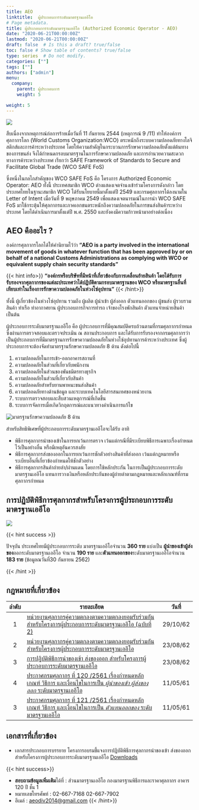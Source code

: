 ```yaml
---
title: AEO
linktitle:  ผู้ประกอบการระดับมาตรฐานเออีโอ 
# Page metadata.
title: ผู้ประกอบการระดับมาตรฐานเออีโอ (Authorized Economic Operator - AEO)
date: "2020-06-21T00:00:00Z"
lastmod: "2020-06-21T00:00:00Z"
draft: false  # Is this a draft? true/false
toc: false # Show table of contents? true/false
type: series  # Do not modify.
categories: [""]
tags: [""]
authors: ["admin"]
menu:
  company:
    parent: ผู้ประกอบการ
    weight: 5

weight: 5
---
```


![](../img/AEO.png)



สืบเนื่องจากเหตุการณ์ก่อการร้ายเมื่อวันที่ 11 กันยายน 2544 (เหตุการณ์ 9 /11) ทำให้องค์การศุลกากรโลก (World Customs Organization:WCO) ตระหนักถึงระบบความปลอดภัยทางโลจิสติกส์และการค้าระหว่างประเทศ โดยให้ความสำคัญในกระบวนการรักษาความปลอดภัยตั้งแต่ต้นทางของการขนส่ง จึงได้กำหนดกรอบมาตรฐานในการรักษาความปลอดภัย และการอำนวยความสะดวกทางการค้าระหว่างประเทศ เรียกว่า SAFE Framework of Standards to Secure and Facilitate Global Trade (WCO SAFE FoS) 
<!--more-->
ซึ่งหนึ่งในกลไกสำคัญของ WCO SAFE FoS คือ โครงการ Authorized Economic Operator: AEO ทั้งนี้ ประเทศสมาชิก WCO ต่างแสดงเจตจำนงเข้าร่วมโครงการดังกล่าว โดยประเทศไทยในฐานะสมาชิก WCO ได้รับนโยบายนี้มาตั้งแต่ปี 2549 และกรมศุลกากรได้ลงนามใน Letter of Intent เมื่อวันที่ 9 พฤษภาคม 2549 เพื่อแสดงเจตนารมณ์ในการนำ WCO SAFE FoS มาใช้กระตุ้นให้ศุลกากรและภาคเอกชนตระหนักถึงความปลอดภัยในการขนส่งสินค้าระหว่างประเทศ โดยได้ดำเนินการมาตั้งแต่ปี พ.ศ. 2550 และยังคงมีความก้าวหน้ามาอย่างต่อเนื่อง
  
## AEO คืออะไร ?

องค์การศุลกากรโลกได้ให้คำนิยามไว้ว่า **“AEO is a party involved in the international movement of goods in whatever function that has been approved by or on behalf of a national Customs Administrations as complying with WCO or equivalent supply chain security standards”**

{{< hint info>}}
  **“องค์กรหรือบริษัทที่มีหน้าที่เกี่ยวข้องกับการเคลื่อนย้ายสินค้า โดยได้รับการรับรองจากศุลกากรของแต่ละประเทศว่าได้ปฏิบัติตามกรอบมาตรฐานของ WCO หรือมาตรฐานอื่นที่เทียบเท่าในเรื่องการรักษาความปลอดภัยในห่วงโซ่อุปทาน”**
 {{< /hint>}}

 ทั้งนี้ ผู้เกี่ยวข้องในห่วงโซ่อุปทาน รวมถึง ผู้ผลิต ผู้นำเข้า ผู้ส่งออก ตัวแทนออกของ ผู้ขนส่ง ผู้รวบรวมสินค้า ท่าเรือ ท่าอากาศยาน ผู้ประกอบการกิจการท่ารถ เจ้าของโรงพักสินค้า ตัวแทนจำหน่ายสินค้า เป็นต้น



ผู้ประกอบการระดับมาตรฐานเออีโอ คือ ผู้ประกอบการที่มีคุณสมบัติครบถ้วนตามที่กรมศุลกากรกำหนด ซึ่งผ่านการตรวจสอบและตรวจประเมิน ณ สถานประกอบการ และได้รับการรับรองจากกรมศุลกากรว่าเป็นผู้ประกอบการที่มีมาตรฐานการรักษาความปลอดภัยในห่วงโซ่อุปทานการค้าระหว่างประเทศ ซึ่งผู้ประกอบการจะต้องจัดทำมาตรฐานรักษาความปลอดภัย 8 ด้าน ดังต่อไปนี้

1. ความปลอดภัยในการเข้า-ออกอาคารสถานที่
2. ความปลอดภัยในส่วนที่เกี่ยวกับพนักงาน
3. ความปลอดภัยในส่วนของพันธมิตรทางธุรกิจ
4. ความปลอดภัยในส่วนที่เกี่ยวกับสินค้า
5. ความปลอดภัยสำหรับยานพาหนะขนส่งสินค้า
6. ความปลอดภัยทางด้านข้อมูล และระบบเทคโนโลยีสารสนเทศของหน่วยงาน
7. ระบบการตรวจสอบและสืบสวนเหตุการณ์ที่เกิดขึ้น
8. ระบบการจัดการเมื่อเกิดวิกฤตการณ์และแนวทางดำเนินการแก้ไข

![มาตรฐานรักษาความปลอดภัย 8 ด้าน](../img/aeo_safety.jpg)


สำหรับสิทธิพิเศษที่ผู้ประกอบการระดับมาตรฐานเออีโอจะได้รับ อาทิ

- พิธีการศุลกากรนำของเข้าในการยกเว้นการตรวจ เว้นแต่กรณีที่มีระเบียบพิธีการเฉพาะเรื่องกำหนดไว้เป็นอย่างอื่น หรือมีเหตุอันควรสงสัย
- พิธีการศุลกากรส่งของออกในการยกเว้นการชักตัวอย่างสินค้าที่ส่งออก เว้นแต่กฎหมายหรือระเบียบอื่นที่เกี่ยวข้องกำหนดให้ชักตัวอย่าง
- พิธีการศุลกากรสินค้าถ่ายลำ/ผ่านแดน โดยการใช้หลักประกัน ในการเป็นผู้ประกอบการระดับมาตรฐานเออีโอ แทนการวางเงินหรือหลักประกันของผู้ถ่ายลำตามกฎหมายและหลักเกณฑ์ที่กรมศุลกากรกำหนด

## การปฏิบัติพิธีการศุลกากรสำหรับโครงการผู้ประกอบการระดับมาตรฐานเออีโอ

![](../img/aeo-01.png)

{{< hint success >}}

ปัจจุบัน ประเทศไทยมีผู้ประกอบการระดับ มาตรฐานเออีโอจำนวน **360 ราย** แบ่งเป็น **ผู้นำของเข้าผู้ส่งของ**ออกระดับมาตรฐานเออีโอ จำนวน **190 ราย** และ**ตัวแทนออกของ**ระดับมาตรฐานเออีโอจำนวน **183 ราย** (ข้อมูลณวันที่30 กันยายน 2562)

{{< /hint >}}
## กฎหมายที่เกี่ยวข้อง

|ลำดับ  |รายละเอียด|วันที่ |
|:----:|----------------|:-------------:|
|1| [หน่วยงานศุลกากรคู่ความตกลงตามความตกลงยอมรับร่วมกัน สำหรับโครงการผู้ประกอบการระดับมาตรฐานเออีโอ (ฉบับที่ 2)](http://aeo.customs.go.th/cont_strc_announce.php?lang=th&top_menu=menu_homepage&current_id=14232b324147505f46)|29/10/62|
|2 |[หน่วยงานศุลกากรคู่ความตกลงตามความตกลงยอมรับร่วมกัน สำหรับโครงการผู้ประกอบการระดับมาตรฐานเออีโอ](http://aeo.customs.go.th/cont_strc_announce.php?lang=th&top_menu=menu_homepage&current_id=14232b324146505f46)|23/08/62|
|3 |[การปฏิบัติพิธีการนำของเข้า ส่งของออก สำหรับโครงการผู้ประกอบการระดับมาตรฐานเออีโอ](http://aeo.customs.go.th/cont_strc_announce.php?lang=th&top_menu=menu_homepage&current_id=14232b324146505e4e)|23/08/62|
|4 |[ประกาศกรมศุลกากร ที่ 120 /2561 เรื่องกำหนดหลักเกณฑ์ วิธีการ และเงื่อนไขในการเป็น *ผู้นำของเข้า ผู้ส่งของออก* ระดับมาตรฐานเออีโอ](http://aeo.customs.go.th/cont_strc_announce.php?lang=th&top_menu=menu_homepage&current_id=142329324148505f4b)|11/05/61|
|3 |[ประกาศกรมศุลกากร ที่ 121 /2561 เรื่องกำหนดหลักเกณฑ์ วิธีการ และเงื่อนไขในการเป็น *ตัวแทนออกของ* ระดับมาตรฐานเออีโอ](http://aeo.customs.go.th/cont_strc_announce.php?lang=th&top_menu=menu_homepage&current_id=142329324149505f46)|11/05/61|


## เอกสารที่เกี่ยวข้อง
- เอกสารประกอบการบรรยาย โครงการอบรมชี้แจงการปฏิบัติพิธีการศุลกากรนำของเข้า ส่งของออก สำหรับโครงการผู้ประกอบการระดับมาตรฐานเออีโอ [Downloads](../files/AEO-MRA.pdf)

{{< hint success>}}
* **สอบถามข้อมูลเพิ่มเติม**ได้ที่ : ส่วนมาตรฐานเออีโอ
กองมาตรฐานพิธีการและราคาศุลกากร อาคาร 120 ปี ชั้น 1
* หมายเลขโทรศัพท์ : 02-667-7168 02-667-7902
* อีเมล์ : aeodiv2014@gmail.com
{{< /hint>}}